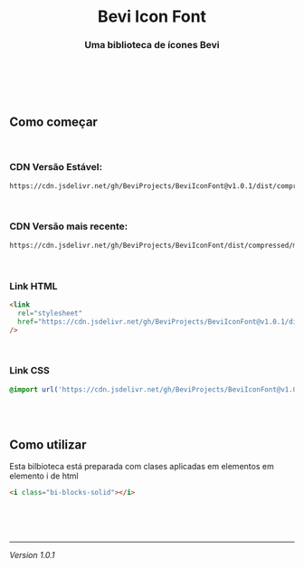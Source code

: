 <h1 align="center">Bevi Icon Font</h1>

<h3 align="center">Uma biblioteca de ícones Bevi</h3>

<br />
<br />
<br />
<br />

## Como começar

<br />

### CDN Versão Estável:

```bash
https://cdn.jsdelivr.net/gh/BeviProjects/BeviIconFont@v1.0.1/dist/compressed/main.css
```

<br />

### CDN Versão mais recente:

```bash
https://cdn.jsdelivr.net/gh/BeviProjects/BeviIconFont/dist/compressed/main.css
```

<br />

### Link HTML

```html
<link
  rel="stylesheet"
  href="https://cdn.jsdelivr.net/gh/BeviProjects/BeviIconFont@v1.0.1/dist/compressed/main.css"
/>
```

<br/>

### Link CSS

```css
@import url('https://cdn.jsdelivr.net/gh/BeviProjects/BeviIconFont@v1.0.1/dist/compressed/main.css');
```

<br/>
<br/>

## Como utilizar

Esta bilbioteca está preparada com clases aplicadas em elementos em elemento i de html

```html
<i class="bi-blocks-solid"></i>
```

<br/>
<br/>
<br/>

---

<i>Version 1.0.1</i>
